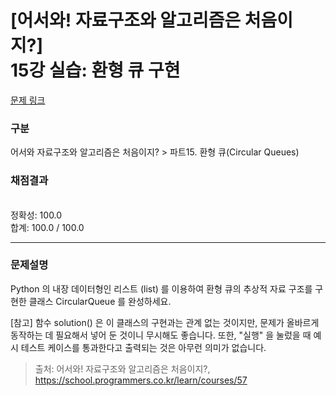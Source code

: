 # [어서와! 자료구조와 알고리즘은 처음이지?] <br> 15강 실습: 환형 큐 구현
[문제 링크](https://school.programmers.co.kr/learn/courses/57/lessons/13790) 

### 구분

어서와 자료구조와 알고리즘은 처음이지? > 파트15. 환형 큐(Circular Queues)

### 채점결과

<br/>정확성: 100.0<br/>합계: 100.0 / 100.0

<hr>

### 문제설명
<p>Python 의 내장 데이터형인 리스트 (list) 를 이용하여 환형 큐의 추상적 자료 구조를 구현한 클래스 CircularQueue 를 완성하세요.

[참고] 함수 solution() 은 이 클래스의 구현과는 관계 없는 것이지만, 문제가 올바르게 동작하는 데 필요해서 넣어 둔 것이니 무시해도 좋습니다. 또한, "실행" 을 눌렀을 때 예시 테스트 케이스를 통과한다고 출력되는 것은 아무런 의미가 없습니다.</p>


> 출처: 어서와! 자료구조와 알고리즘은 처음이지?, https://school.programmers.co.kr/learn/courses/57
